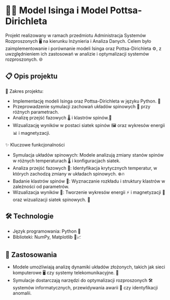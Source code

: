 # 🧑‍💻 Model Isinga i Model Pottsa-Dirichleta
Projekt realizowany w ramach przedmiotu Administracja Systemów Rozproszonych 🖥️ na kierunku Inżynieria i Analiza Danych. Celem było zaimplementowanie i porównanie modeli Isinga oraz Pottsa-Dirichleta ⚙️, z uwzględnieniem ich zastosowań w analizie i optymalizacji systemów rozproszonych. 🌐

## 📋 Opis projektu
🔬 Zakres projektu:
* Implementację modeli Isinga oraz Pottsa-Dirichleta w języku Python. 🐍
* Przeprowadzenie symulacji zachowań układów spinowych 🎲 przy różnych parametrach.
* Analizę przejść fazowych 🌡️ i klastrów spinów.🧩
* Wizualizację wyników w postaci siatek spinów 🖼️ oraz wykresów energii 📊 i magnetyzacji.

✨ Kluczowe funkcjonalności
* Symulacja układów spinowych:
  Modele analizują zmiany stanów spinów w różnych temperaturach 🌡️ i konfiguracjach siatek.
* Analiza przejść fazowych 🔄:
  Identyfikacja krytycznych temperatur, w których zachodzą zmiany w układach spinowych. ❄️🔥
* Badanie klastrów spinów 🧩:
  Wyznaczanie rozkładu i struktury klastrów w zależności od parametrów.
* Wizualizacja wyników 🎨:
  Tworzenie wykresów energii ⚡ i magnetyzacji 🧲 oraz wizualizacji siatek spinowych. 🎲

## 🛠️ Technologie
* Język programowania: Python 🐍
* Biblioteki: NumPy, Matplotlib 🧮📈

## 🧪 Zastosowania
* Modele umożliwiają analizę dynamiki układów złożonych, takich jak sieci komputerowe 🖥️ czy systemy telekomunikacyjne. 📡
* Symulacje dostarczają narzędzi do optymalizacji rozproszonych 🛠️ systemów informatycznych, przewidywania awarii 🚨 czy identyfikacji anomalii.
